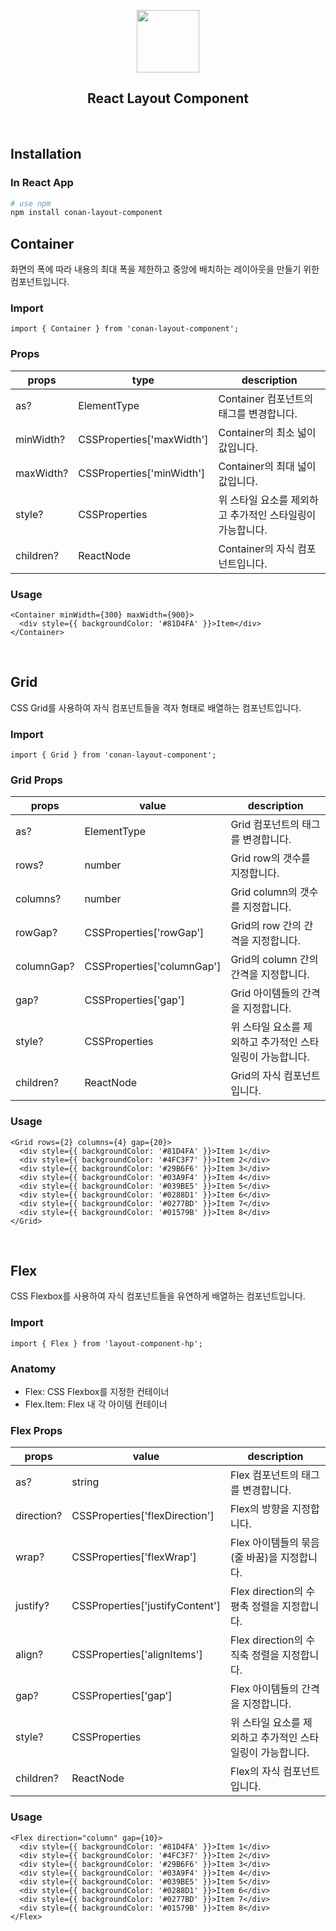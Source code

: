 <p align="middle" >
  <img width="100px;" src="https://em-content.zobj.net/source/skype/289/straight-ruler_1f4cf.png"/>
</p>
<h2 align="middle">React Layout Component</h2>
<br/>

## Installation

### In React App

```bash
# use npm
npm install conan-layout-component
```

## Container

화면의 폭에 따라 내용의 최대 폭을 제한하고 중앙에 배치하는 레이아웃을 만들기 위한 컴포넌트입니다.

### Import

```tsx
import { Container } from 'conan-layout-component';
```

### Props

| props     | type                      | description                                               |
| --------- | ------------------------- | --------------------------------------------------------- |
| as?       | ElementType               | Container 컴포넌트의 태그를 변경합니다.                   |
| minWidth? | CSSProperties['maxWidth'] | Container의 최소 넓이 값입니다.                           |
| maxWidth? | CSSProperties['minWidth'] | Container의 최대 넓이 값입니다.                           |
| style?    | CSSProperties             | 위 스타일 요소를 제외하고 추가적인 스타일링이 가능합니다. |
| children? | ReactNode                 | Container의 자식 컴포넌트입니다.                          |

### Usage

```tsx
<Container minWidth={300} maxWidth={900}>
  <div style={{ backgroundColor: '#81D4FA' }}>Item</div>
</Container>
```

<br>

## Grid

CSS Grid를 사용하여 자식 컴포넌트들을 격자 형태로 배열하는 컴포넌트입니다.

### Import

```tsx
import { Grid } from 'conan-layout-component';
```

### Grid Props

| props      | value                      | description                                               |
| ---------- | -------------------------- | --------------------------------------------------------- |
| as?        | ElementType                | Grid 컴포넌트의 태그를 변경합니다.                        |
| rows?      | number                     | Grid row의 갯수를 지정합니다.                             |
| columns?   | number                     | Grid column의 갯수를 지정합니다.                          |
| rowGap?    | CSSProperties['rowGap']    | Grid의 row 간의 간격을 지정합니다.                        |
| columnGap? | CSSProperties['columnGap'] | Grid의 column 간의 간격을 지정합니다.                     |
| gap?       | CSSProperties['gap']       | Grid 아이템들의 간격을 지정합니다.                        |
| style?     | CSSProperties              | 위 스타일 요소를 제외하고 추가적인 스타일링이 가능합니다. |
| children?  | ReactNode                  | Grid의 자식 컴포넌트입니다.                               |

### Usage

```tsx
<Grid rows={2} columns={4} gap={20}>
  <div style={{ backgroundColor: '#81D4FA' }}>Item 1</div>
  <div style={{ backgroundColor: '#4FC3F7' }}>Item 2</div>
  <div style={{ backgroundColor: '#29B6F6' }}>Item 3</div>
  <div style={{ backgroundColor: '#03A9F4' }}>Item 4</div>
  <div style={{ backgroundColor: '#039BE5' }}>Item 5</div>
  <div style={{ backgroundColor: '#0288D1' }}>Item 6</div>
  <div style={{ backgroundColor: '#0277BD' }}>Item 7</div>
  <div style={{ backgroundColor: '#01579B' }}>Item 8</div>
</Grid>
```

<br>

## Flex

CSS Flexbox를 사용하여 자식 컴포넌트들을 유연하게 배열하는 컴포넌트입니다.

### Import

```tsx
import { Flex } from 'layout-component-hp';
```

### Anatomy

- Flex: CSS Flexbox를 지정한 컨테이너
- Flex.Item: Flex 내 각 아이템 컨테이너

### Flex Props

| props      | value                           | description                                               |
| ---------- | ------------------------------- | --------------------------------------------------------- |
| as?        | string                          | Flex 컴포넌트의 태그를 변경합니다.                        |
| direction? | CSSProperties['flexDirection']  | Flex의 방향을 지정합니다.                                 |
| wrap?      | CSSProperties['flexWrap']       | Flex 아이템들의 묶음(줄 바꿈)을 지정합니다.               |
| justify?   | CSSProperties['justifyContent'] | Flex direction의 수평축 정렬을 지정합니다.                |
| align?     | CSSProperties['alignItems']     | Flex direction의 수직축 정렬을 지정합니다.                |
| gap?       | CSSProperties['gap']            | Flex 아이템들의 간격을 지정합니다.                        |
| style?     | CSSProperties                   | 위 스타일 요소를 제외하고 추가적인 스타일링이 가능합니다. |
| children?  | ReactNode                       | Flex의 자식 컴포넌트입니다.                               |

### Usage

```tsx
<Flex direction="column" gap={10}>
  <div style={{ backgroundColor: '#81D4FA' }}>Item 1</div>
  <div style={{ backgroundColor: '#4FC3F7' }}>Item 2</div>
  <div style={{ backgroundColor: '#29B6F6' }}>Item 3</div>
  <div style={{ backgroundColor: '#03A9F4' }}>Item 4</div>
  <div style={{ backgroundColor: '#039BE5' }}>Item 5</div>
  <div style={{ backgroundColor: '#0288D1' }}>Item 6</div>
  <div style={{ backgroundColor: '#0277BD' }}>Item 7</div>
  <div style={{ backgroundColor: '#01579B' }}>Item 8</div>
</Flex>
```
